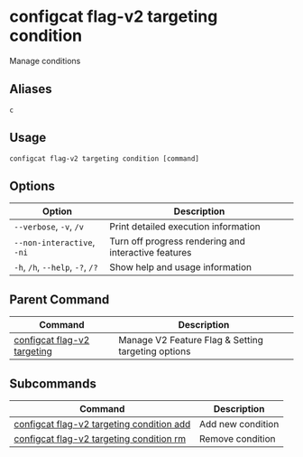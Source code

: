 # configcat flag-v2 targeting condition
Manage conditions
## Aliases
`c`
## Usage
```
configcat flag-v2 targeting condition [command]
```
## Options
| Option | Description |
| ------ | ----------- |
| `--verbose`, `-v`, `/v` | Print detailed execution information |
| `--non-interactive`, `-ni` | Turn off progress rendering and interactive features |
| `-h`, `/h`, `--help`, `-?`, `/?` | Show help and usage information |
## Parent Command
| Command | Description |
| ------ | ----------- |
| [configcat flag-v2 targeting](configcat-flag-v2-targeting.md) | Manage V2 Feature Flag & Setting targeting options |
## Subcommands
| Command | Description |
| ------ | ----------- |
| [configcat flag-v2 targeting condition add](configcat-flag-v2-targeting-condition-add.md) | Add new condition |
| [configcat flag-v2 targeting condition rm](configcat-flag-v2-targeting-condition-rm.md) | Remove condition |
